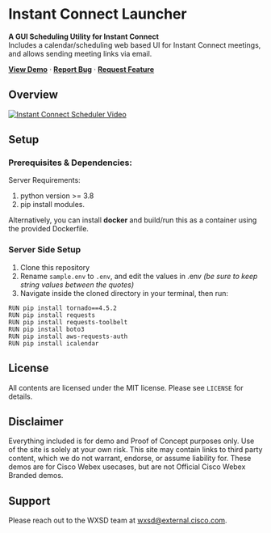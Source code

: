 # Instant Connect Launcher  
**A GUI Scheduling Utility for Instant Connect**  
Includes a calendar/scheduling web based UI for Instant Connect meetings, and allows sending meeting links via email.

<a href="https://instant-connect-launcher.wbx.ninja/"><strong>View Demo</strong></a>
·
<a href="https://github.com/WXSD-Sales/instant-connect-launcher/issues"><strong>Report Bug</strong></a>
·
<a href="https://github.com/WXSD-Sales/instant-connect-launcher/issues"><strong>Request Feature</strong></a>



## Overview
[![Instant Connect Scheduler Video](https://user-images.githubusercontent.com/19175490/194949324-3c4eae5f-73d6-4d3e-8c97-01331198eaab.png)](https://app.vidcast.io/share/c781f1c8-d258-488e-9d3a-41d279a310b3)

## Setup

### Prerequisites & Dependencies: 
Server Requirements:
1. python version >= 3.8
2. pip install modules.

Alternatively, you can install **docker** and build/run this as a container using the provided Dockerfile.

### Server Side Setup
1. Clone this repository
2. Rename ```sample.env``` to ```.env```, and edit the values in .env *(be sure to keep string values between the quotes)*
3. Navigate inside the cloned directory in your terminal, then run:
```
RUN pip install tornado==4.5.2
RUN pip install requests
RUN pip install requests-toolbelt
RUN pip install boto3
RUN pip install aws-requests-auth
RUN pip install icalendar
```

## License
All contents are licensed under the MIT license. Please see `LICENSE` for details.

## Disclaimer
<!-- Keep the following here -->  
 Everything included is for demo and Proof of Concept purposes only. Use of the site is solely at your own risk. This site may contain links to third party content, which we do not warrant, endorse, or assume liability for. These demos are for Cisco Webex usecases, but are not Official Cisco Webex Branded demos.

## Support

Please reach out to the WXSD team at [wxsd@external.cisco.com](mailto:wxsd@external.cisco.com?cc=<your_cec>@cisco.com&subject=RepoName).
